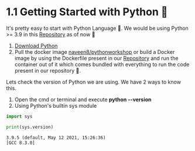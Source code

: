 # 1.1 Getting Started with Python 🐍

It's pretty easy to start with Python Language 🐍.
We would be using Python >= 3.9 in this [Repository](https://github.com/NaveenKumarReddy8/PythonWorkshop) as of now 🙂

1.   [Download Python](https://www.python.org/)
2.   Pull the docker image [naveen8/pythonworkshop](https://hub.docker.com/r/naveen8/pythonworkshop) or build a Docker image by using the Dockerfile present in our [Repository](https://github.com/NaveenKumarReddy8/PythonWorkshop) and run the container out of it which comes bundled with everything to run the code present in our repository 🚀.

Lets check the version of Python we are using.
We have 2 ways to know this.


1.   Open the cmd or terminal and execute **python --version**
2.   Using Python's builtin sys module


```python
import sys

print(sys.version)
```

    3.9.5 (default, May 12 2021, 15:26:36) 
    [GCC 8.3.0]

